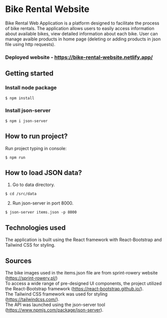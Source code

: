 # Bike Rental Website
Bike Rental Web Application is a platform designed to facilitate the process of bike rentals. The application allows users to easily access information about available bikes, view detailed information about each bike. User can manage avaible products in home page (deleting or adding products in json file using http requests).

### Deployed website - https://bike-rental-website.netlify.app/

## Getting started


### Install node package
```
$ npm install
```
### Install json-server
```
$ npm i json-server
```

## How to run project?

Run project typing in console:
```
$ npm run
```
## How to load JSON data?

1. Go to data directory.
```
$ cd /src/data
```
2. Run json-server in port 8000.
```
$ json-server items.json -p 8000
```

## Technologies used
The application is built using the React framework with React-Bootstrap and Tailwind CSS for styling.

## Sources

The bike images used in the items.json file are from sprint-rowery website (https://sprint-rowery.pl/) <br>
To access a wide range of pre-designed UI components, the project utilized the React-Bootstrap framework (https://react-bootstrap.github.io/). <br>
The Tailwind CSS framework was used for styling (https://tailwindcss.com/). <br>
The API was launched using the json-server tool (https://www.npmjs.com/package/json-server). <br>

